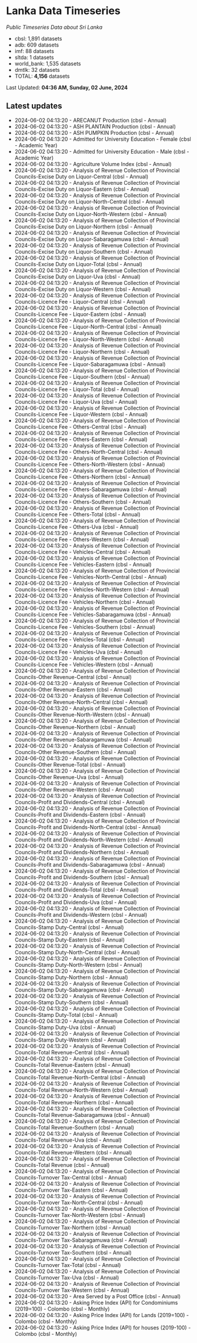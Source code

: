 # Lanka Data Timeseries
*Public Timeseries Data about Sri Lanka*

* cbsl: 1,891 datasets
* adb: 609 datasets
* imf: 88 datasets
* sltda: 1 datasets
* world_bank: 1,535 datasets
* dmtlk: 32 datasets
* TOTAL: **4,156** datasets

Last Updated: **04:36 AM, Sunday, 02 June, 2024**

## Latest updates

* 2024-06-02 04:13:20 - ARECANUT Production (cbsl - Annual)
* 2024-06-02 04:13:20 - ASH PLANTAIN Production (cbsl - Annual)
* 2024-06-02 04:13:20 - ASH PUMPKIN Production (cbsl - Annual)
* 2024-06-02 04:13:20 - Admitted for University Education - Female (cbsl - Academic Year)
* 2024-06-02 04:13:20 - Admitted for University Education - Male (cbsl - Academic Year)
* 2024-06-02 04:13:20 - Agriculture Volume Index (cbsl - Annual)
* 2024-06-02 04:13:20 - Analysis of Revenue Collection of Provincial Councils-Excise Duty on Liquor-Central (cbsl - Annual)
* 2024-06-02 04:13:20 - Analysis of Revenue Collection of Provincial Councils-Excise Duty on Liquor-Eastern (cbsl - Annual)
* 2024-06-02 04:13:20 - Analysis of Revenue Collection of Provincial Councils-Excise Duty on Liquor-North-Central (cbsl - Annual)
* 2024-06-02 04:13:20 - Analysis of Revenue Collection of Provincial Councils-Excise Duty on Liquor-North-Western (cbsl - Annual)
* 2024-06-02 04:13:20 - Analysis of Revenue Collection of Provincial Councils-Excise Duty on Liquor-Northern (cbsl - Annual)
* 2024-06-02 04:13:20 - Analysis of Revenue Collection of Provincial Councils-Excise Duty on Liquor-Sabaragamuwa (cbsl - Annual)
* 2024-06-02 04:13:20 - Analysis of Revenue Collection of Provincial Councils-Excise Duty on Liquor-Southern (cbsl - Annual)
* 2024-06-02 04:13:20 - Analysis of Revenue Collection of Provincial Councils-Excise Duty on Liquor-Total (cbsl - Annual)
* 2024-06-02 04:13:20 - Analysis of Revenue Collection of Provincial Councils-Excise Duty on Liquor-Uva (cbsl - Annual)
* 2024-06-02 04:13:20 - Analysis of Revenue Collection of Provincial Councils-Excise Duty on Liquor-Western (cbsl - Annual)
* 2024-06-02 04:13:20 - Analysis of Revenue Collection of Provincial Councils-Licence Fee - Liquor-Central (cbsl - Annual)
* 2024-06-02 04:13:20 - Analysis of Revenue Collection of Provincial Councils-Licence Fee - Liquor-Eastern (cbsl - Annual)
* 2024-06-02 04:13:20 - Analysis of Revenue Collection of Provincial Councils-Licence Fee - Liquor-North-Central (cbsl - Annual)
* 2024-06-02 04:13:20 - Analysis of Revenue Collection of Provincial Councils-Licence Fee - Liquor-North-Western (cbsl - Annual)
* 2024-06-02 04:13:20 - Analysis of Revenue Collection of Provincial Councils-Licence Fee - Liquor-Northern (cbsl - Annual)
* 2024-06-02 04:13:20 - Analysis of Revenue Collection of Provincial Councils-Licence Fee - Liquor-Sabaragamuwa (cbsl - Annual)
* 2024-06-02 04:13:20 - Analysis of Revenue Collection of Provincial Councils-Licence Fee - Liquor-Southern (cbsl - Annual)
* 2024-06-02 04:13:20 - Analysis of Revenue Collection of Provincial Councils-Licence Fee - Liquor-Total (cbsl - Annual)
* 2024-06-02 04:13:20 - Analysis of Revenue Collection of Provincial Councils-Licence Fee - Liquor-Uva (cbsl - Annual)
* 2024-06-02 04:13:20 - Analysis of Revenue Collection of Provincial Councils-Licence Fee - Liquor-Western (cbsl - Annual)
* 2024-06-02 04:13:20 - Analysis of Revenue Collection of Provincial Councils-Licence Fee - Others-Central (cbsl - Annual)
* 2024-06-02 04:13:20 - Analysis of Revenue Collection of Provincial Councils-Licence Fee - Others-Eastern (cbsl - Annual)
* 2024-06-02 04:13:20 - Analysis of Revenue Collection of Provincial Councils-Licence Fee - Others-North-Central (cbsl - Annual)
* 2024-06-02 04:13:20 - Analysis of Revenue Collection of Provincial Councils-Licence Fee - Others-North-Western (cbsl - Annual)
* 2024-06-02 04:13:20 - Analysis of Revenue Collection of Provincial Councils-Licence Fee - Others-Northern (cbsl - Annual)
* 2024-06-02 04:13:20 - Analysis of Revenue Collection of Provincial Councils-Licence Fee - Others-Sabaragamuwa (cbsl - Annual)
* 2024-06-02 04:13:20 - Analysis of Revenue Collection of Provincial Councils-Licence Fee - Others-Southern (cbsl - Annual)
* 2024-06-02 04:13:20 - Analysis of Revenue Collection of Provincial Councils-Licence Fee - Others-Total (cbsl - Annual)
* 2024-06-02 04:13:20 - Analysis of Revenue Collection of Provincial Councils-Licence Fee - Others-Uva (cbsl - Annual)
* 2024-06-02 04:13:20 - Analysis of Revenue Collection of Provincial Councils-Licence Fee - Others-Western (cbsl - Annual)
* 2024-06-02 04:13:20 - Analysis of Revenue Collection of Provincial Councils-Licence Fee - Vehicles-Central (cbsl - Annual)
* 2024-06-02 04:13:20 - Analysis of Revenue Collection of Provincial Councils-Licence Fee - Vehicles-Eastern (cbsl - Annual)
* 2024-06-02 04:13:20 - Analysis of Revenue Collection of Provincial Councils-Licence Fee - Vehicles-North-Central (cbsl - Annual)
* 2024-06-02 04:13:20 - Analysis of Revenue Collection of Provincial Councils-Licence Fee - Vehicles-North-Western (cbsl - Annual)
* 2024-06-02 04:13:20 - Analysis of Revenue Collection of Provincial Councils-Licence Fee - Vehicles-Northern (cbsl - Annual)
* 2024-06-02 04:13:20 - Analysis of Revenue Collection of Provincial Councils-Licence Fee - Vehicles-Sabaragamuwa (cbsl - Annual)
* 2024-06-02 04:13:20 - Analysis of Revenue Collection of Provincial Councils-Licence Fee - Vehicles-Southern (cbsl - Annual)
* 2024-06-02 04:13:20 - Analysis of Revenue Collection of Provincial Councils-Licence Fee - Vehicles-Total (cbsl - Annual)
* 2024-06-02 04:13:20 - Analysis of Revenue Collection of Provincial Councils-Licence Fee - Vehicles-Uva (cbsl - Annual)
* 2024-06-02 04:13:20 - Analysis of Revenue Collection of Provincial Councils-Licence Fee - Vehicles-Western (cbsl - Annual)
* 2024-06-02 04:13:20 - Analysis of Revenue Collection of Provincial Councils-Other Revenue-Central (cbsl - Annual)
* 2024-06-02 04:13:20 - Analysis of Revenue Collection of Provincial Councils-Other Revenue-Eastern (cbsl - Annual)
* 2024-06-02 04:13:20 - Analysis of Revenue Collection of Provincial Councils-Other Revenue-North-Central (cbsl - Annual)
* 2024-06-02 04:13:20 - Analysis of Revenue Collection of Provincial Councils-Other Revenue-North-Western (cbsl - Annual)
* 2024-06-02 04:13:20 - Analysis of Revenue Collection of Provincial Councils-Other Revenue-Northern (cbsl - Annual)
* 2024-06-02 04:13:20 - Analysis of Revenue Collection of Provincial Councils-Other Revenue-Sabaragamuwa (cbsl - Annual)
* 2024-06-02 04:13:20 - Analysis of Revenue Collection of Provincial Councils-Other Revenue-Southern (cbsl - Annual)
* 2024-06-02 04:13:20 - Analysis of Revenue Collection of Provincial Councils-Other Revenue-Total (cbsl - Annual)
* 2024-06-02 04:13:20 - Analysis of Revenue Collection of Provincial Councils-Other Revenue-Uva (cbsl - Annual)
* 2024-06-02 04:13:20 - Analysis of Revenue Collection of Provincial Councils-Other Revenue-Western (cbsl - Annual)
* 2024-06-02 04:13:20 - Analysis of Revenue Collection of Provincial Councils-Profit and Dividends-Central (cbsl - Annual)
* 2024-06-02 04:13:20 - Analysis of Revenue Collection of Provincial Councils-Profit and Dividends-Eastern (cbsl - Annual)
* 2024-06-02 04:13:20 - Analysis of Revenue Collection of Provincial Councils-Profit and Dividends-North-Central (cbsl - Annual)
* 2024-06-02 04:13:20 - Analysis of Revenue Collection of Provincial Councils-Profit and Dividends-North-Western (cbsl - Annual)
* 2024-06-02 04:13:20 - Analysis of Revenue Collection of Provincial Councils-Profit and Dividends-Northern (cbsl - Annual)
* 2024-06-02 04:13:20 - Analysis of Revenue Collection of Provincial Councils-Profit and Dividends-Sabaragamuwa (cbsl - Annual)
* 2024-06-02 04:13:20 - Analysis of Revenue Collection of Provincial Councils-Profit and Dividends-Southern (cbsl - Annual)
* 2024-06-02 04:13:20 - Analysis of Revenue Collection of Provincial Councils-Profit and Dividends-Total (cbsl - Annual)
* 2024-06-02 04:13:20 - Analysis of Revenue Collection of Provincial Councils-Profit and Dividends-Uva (cbsl - Annual)
* 2024-06-02 04:13:20 - Analysis of Revenue Collection of Provincial Councils-Profit and Dividends-Western (cbsl - Annual)
* 2024-06-02 04:13:20 - Analysis of Revenue Collection of Provincial Councils-Stamp Duty-Central (cbsl - Annual)
* 2024-06-02 04:13:20 - Analysis of Revenue Collection of Provincial Councils-Stamp Duty-Eastern (cbsl - Annual)
* 2024-06-02 04:13:20 - Analysis of Revenue Collection of Provincial Councils-Stamp Duty-North-Central (cbsl - Annual)
* 2024-06-02 04:13:20 - Analysis of Revenue Collection of Provincial Councils-Stamp Duty-North-Western (cbsl - Annual)
* 2024-06-02 04:13:20 - Analysis of Revenue Collection of Provincial Councils-Stamp Duty-Northern (cbsl - Annual)
* 2024-06-02 04:13:20 - Analysis of Revenue Collection of Provincial Councils-Stamp Duty-Sabaragamuwa (cbsl - Annual)
* 2024-06-02 04:13:20 - Analysis of Revenue Collection of Provincial Councils-Stamp Duty-Southern (cbsl - Annual)
* 2024-06-02 04:13:20 - Analysis of Revenue Collection of Provincial Councils-Stamp Duty-Total (cbsl - Annual)
* 2024-06-02 04:13:20 - Analysis of Revenue Collection of Provincial Councils-Stamp Duty-Uva (cbsl - Annual)
* 2024-06-02 04:13:20 - Analysis of Revenue Collection of Provincial Councils-Stamp Duty-Western (cbsl - Annual)
* 2024-06-02 04:13:20 - Analysis of Revenue Collection of Provincial Councils-Total Revenue-Central (cbsl - Annual)
* 2024-06-02 04:13:20 - Analysis of Revenue Collection of Provincial Councils-Total Revenue-Eastern (cbsl - Annual)
* 2024-06-02 04:13:20 - Analysis of Revenue Collection of Provincial Councils-Total Revenue-North-Central (cbsl - Annual)
* 2024-06-02 04:13:20 - Analysis of Revenue Collection of Provincial Councils-Total Revenue-North-Western (cbsl - Annual)
* 2024-06-02 04:13:20 - Analysis of Revenue Collection of Provincial Councils-Total Revenue-Northern (cbsl - Annual)
* 2024-06-02 04:13:20 - Analysis of Revenue Collection of Provincial Councils-Total Revenue-Sabaragamuwa (cbsl - Annual)
* 2024-06-02 04:13:20 - Analysis of Revenue Collection of Provincial Councils-Total Revenue-Southern (cbsl - Annual)
* 2024-06-02 04:13:20 - Analysis of Revenue Collection of Provincial Councils-Total Revenue-Uva (cbsl - Annual)
* 2024-06-02 04:13:20 - Analysis of Revenue Collection of Provincial Councils-Total Revenue-Western (cbsl - Annual)
* 2024-06-02 04:13:20 - Analysis of Revenue Collection of Provincial Councils-Total Revenue (cbsl - Annual)
* 2024-06-02 04:13:20 - Analysis of Revenue Collection of Provincial Councils-Turnover Tax-Central (cbsl - Annual)
* 2024-06-02 04:13:20 - Analysis of Revenue Collection of Provincial Councils-Turnover Tax-Eastern (cbsl - Annual)
* 2024-06-02 04:13:20 - Analysis of Revenue Collection of Provincial Councils-Turnover Tax-North-Central (cbsl - Annual)
* 2024-06-02 04:13:20 - Analysis of Revenue Collection of Provincial Councils-Turnover Tax-North-Western (cbsl - Annual)
* 2024-06-02 04:13:20 - Analysis of Revenue Collection of Provincial Councils-Turnover Tax-Northern (cbsl - Annual)
* 2024-06-02 04:13:20 - Analysis of Revenue Collection of Provincial Councils-Turnover Tax-Sabaragamuwa (cbsl - Annual)
* 2024-06-02 04:13:20 - Analysis of Revenue Collection of Provincial Councils-Turnover Tax-Southern (cbsl - Annual)
* 2024-06-02 04:13:20 - Analysis of Revenue Collection of Provincial Councils-Turnover Tax-Total (cbsl - Annual)
* 2024-06-02 04:13:20 - Analysis of Revenue Collection of Provincial Councils-Turnover Tax-Uva (cbsl - Annual)
* 2024-06-02 04:13:20 - Analysis of Revenue Collection of Provincial Councils-Turnover Tax-Western (cbsl - Annual)
* 2024-06-02 04:13:20 - Area Served by a Post Office (cbsl - Annual)
* 2024-06-02 04:13:20 - Asking Price Index (API) for Condominiums (2019=100) - Colombo (cbsl - Monthly)
* 2024-06-02 04:13:20 - Asking Price Index (API) for Lands (2019=100) - Colombo (cbsl - Monthly)
* 2024-06-02 04:13:20 - Asking Price Index (API) for houses (2019-100) - Colombo (cbsl - Monthly)